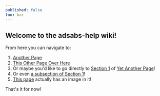 ```yaml
---
published: false
foo: bar
---
```


## Welcome to the adsabs-help wiki!

From here you can navigate to:

1. [Another Page](Another_Page.md)
1. [This Other Page Over Here](This_Other_Page_Over_Here.md)
1. Or maybe you'd like to go directly to [Section 1](Yet_Another_Page.md#this-is-section-1) of [Yet Another Page](Yet_Another_Page.md)!
1. Or even [a subsection of Section 1](Yet_Another_Page.md#this-is-a-sub-section-of-section-1)!
1. [This page](Image_Page.md) actually has an image in it!

That's it for now!
